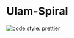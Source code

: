 # Ulam-Spiral
 
[![code style: prettier](https://img.shields.io/badge/code_style-prettier-ff69b4.svg?style=flat-square)](https://github.com/prettier/prettier)
